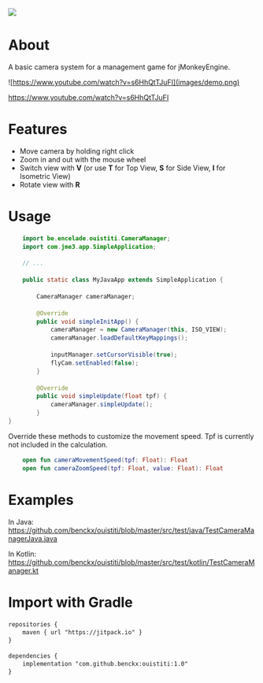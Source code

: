 <a href="https://paypal.me/benckx/2">
<img src="https://img.shields.io/badge/Donate-PayPal-green.svg"/>
</a>

# About

A basic camera system for a management game for jMonkeyEngine.

![https://www.youtube.com/watch?v=s6HhQtTJuFI](images/demo.png)

https://www.youtube.com/watch?v=s6HhQtTJuFI

# Features

* Move camera by holding right click
* Zoom in and out with the mouse wheel
* Switch view with **V** (or use **T** for Top View, **S** for Side View, **I** for Isometric View)
* Rotate view with **R** 

# Usage

```Java
    import be.encelade.ouistiti.CameraManager;
    import com.jme3.app.SimpleApplication;
    
    // ...

    public static class MyJavaApp extends SimpleApplication {

        CameraManager cameraManager;

        @Override
        public void simpleInitApp() {
            cameraManager = new CameraManager(this, ISO_VIEW);
            cameraManager.loadDefaultKeyMappings();

            inputManager.setCursorVisible(true);
            flyCam.setEnabled(false);
        }

        @Override
        public void simpleUpdate(float tpf) {
            cameraManager.simpleUpdate();
        }
}
```

Override these methods to customize the movement speed. Tpf is currently not included in the calculation. 

```Kotlin
    open fun cameraMovementSpeed(tpf: Float): Float
    open fun cameraZoomSpeed(tpf: Float, value: Float): Float
```

# Examples

In Java:<br/> 
https://github.com/benckx/ouistiti/blob/master/src/test/java/TestCameraManagerJava.java

In Kotlin:<br/>
https://github.com/benckx/ouistiti/blob/master/src/test/kotlin/TestCameraManager.kt

# Import with Gradle

    repositories {
        maven { url "https://jitpack.io" }
    }
    
    dependencies {
        implementation "com.github.benckx:ouistiti:1.0"
    }
